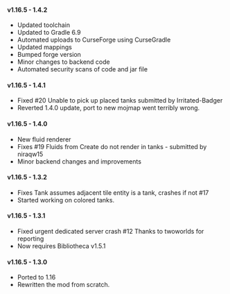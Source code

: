 #### **v1.16.5 - 1.4.2**
* Updated toolchain
* Updated to Gradle 6.9
* Automated uploads to CurseForge using CurseGradle
* Updated mappings
* Bumped forge version
* Minor changes to backend code
* Automated security scans of code and jar file

#### **v1.16.5 - 1.4.1**
* Fixed #20 Unable to pick up placed tanks submitted by Irritated-Badger
* Reverted 1.4.0 update, port to new mojmap went terribly wrong.

#### **v1.16.5 - 1.4.0**
* New fluid renderer
* Fixes #19 Fluids from Create do not render in tanks - submitted by niraqw15
* Minor backend changes and improvements

#### **v1.16.5 - 1.3.2**
* Fixes Tank assumes adjacent tile entity is a tank, crashes if not #17
* Started working on colored tanks.

#### **v1.16.5 - 1.3.1**
* Fixed urgent dedicated server crash #12 Thanks to twoworlds for reporting
* Now requires Bibliotheca v1.5.1

#### **v1.16.5 - 1.3.0**
* Ported to 1.16
* Rewritten the mod from scratch.